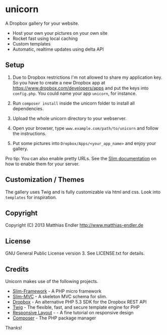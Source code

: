 unicorn
=======

A Dropbox gallery for your website.

* Host your own your pictures on your own site
* Rocket fast using local caching
* Custom templates
* Automatic, realtime updates using delta API

Setup
-----

1. Due to Dropbox restrictions I'm not allowed to share my application
   key. So you have to create a new Dropbox app at https://www.dropbox.com/developers/apps
   and put the keys into `config.php`. You could name your app `unicorn`, for
   instance.

2. Run `composer install` inside the unicorn folder to install all dependencies.

3. Upload the whole unicorn directory to your webserver.

4. Open your browser, type `www.example.com/path/to/unicorn` and follow the instructions.

5. Put some pictures into `Dropbox/Apps/<your_app_name>` and enjoy your gallery.

Pro tip: You can also enable pretty URLs.
See the [Slim documentation] on how to enable them for your server.

Customization / Themes
----------------------

The gallery uses Twig and is fully customizable via html and css.
Look into `templates` for inspiration.

Copyright
---------

Copyright (C) 2013 Matthias Endler
http://www.matthias-endler.de

License
-------

GNU General Public License version 3.
See LICENSE.txt for details.

Credits
-------

Unicorn makes use of the following projects.

* [Slim-Framework](http://www.slimframework.com/) - A PHP micro framework
* [Slim-MVC](https://github.com/revuls/SlimMVC) - A skeleton MVC schema for slim.
* [Dropbox](https://github.com/BenTheDesigner/Dropbox) - An alternative PHP 5.3 SDK for the Dropbox REST API
* [Twig](http://twig.sensiolabs.org/) - The flexible, fast, and secure template engine for PHP
* [Responsive Layout](http://www.dwuser.com/education/content/creating-responsive-tiled-layout-with-pure-css/) - - A fine tutorial on responsive design
* [Composer](http://getcomposer.org/) - The PHP package manager

Thanks!

[Slim documentation]: https://github.com/codeguy/Slim
